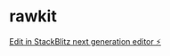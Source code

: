# rawkit

[Edit in StackBlitz next generation editor ⚡️](https://stackblitz.com/~/github.com/Ashish1101/rawkit)